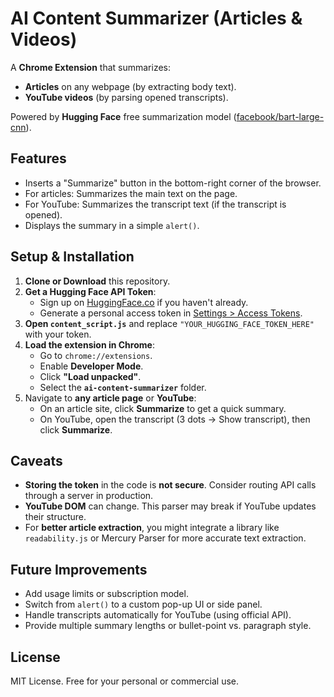 # AI Content Summarizer (Articles & Videos)

A **Chrome Extension** that summarizes:
- **Articles** on any webpage (by extracting body text).
- **YouTube videos** (by parsing opened transcripts).

Powered by **Hugging Face** free summarization model ([facebook/bart-large-cnn](https://huggingface.co/facebook/bart-large-cnn)).

## Features
- Inserts a "Summarize" button in the bottom-right corner of the browser.
- For articles: Summarizes the main text on the page.
- For YouTube: Summarizes the transcript text (if the transcript is opened).
- Displays the summary in a simple `alert()`.

## Setup & Installation

1. **Clone or Download** this repository.
2. **Get a Hugging Face API Token**:
   - Sign up on [HuggingFace.co](https://huggingface.co/) if you haven't already.
   - Generate a personal access token in [Settings > Access Tokens](https://huggingface.co/settings/tokens).
3. **Open `content_script.js`** and replace `"YOUR_HUGGING_FACE_TOKEN_HERE"` with your token.
4. **Load the extension in Chrome**:
   - Go to `chrome://extensions`.
   - Enable **Developer Mode**.
   - Click **"Load unpacked"**.
   - Select the **`ai-content-summarizer`** folder.
5. Navigate to **any article page** or **YouTube**:
   - On an article site, click **Summarize** to get a quick summary.
   - On YouTube, open the transcript (3 dots -> Show transcript), then click **Summarize**.

## Caveats
- **Storing the token** in the code is **not secure**. Consider routing API calls through a server in production.
- **YouTube DOM** can change. This parser may break if YouTube updates their structure.
- For **better article extraction**, you might integrate a library like `readability.js` or Mercury Parser for more accurate text extraction.

## Future Improvements
- Add usage limits or subscription model.
- Switch from `alert()` to a custom pop-up UI or side panel.
- Handle transcripts automatically for YouTube (using official API).
- Provide multiple summary lengths or bullet-point vs. paragraph style.

## License
MIT License. Free for your personal or commercial use.
